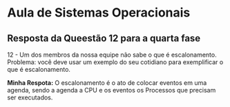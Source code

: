 # Aula de Sistemas Operacionais

## Resposta da Queestão 12 para a quarta fase

12 - Um dos membros da nossa equipe não sabe o que é escalonamento. Problema: você deve usar um exemplo do seu cotidiano para exemplificar o que é escalonamento.

**Minha Respota:** O escalonamento é o ato de colocar eventos em uma agenda, sendo a agenda a CPU e os eventos os Processos que precisam ser executados.
